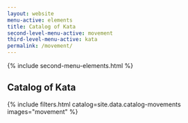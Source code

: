 ```yaml
---
layout: website
menu-active: elements
title: Catalog of Kata
second-level-menu-active: movement
third-level-menu-active: kata
permalink: /movement/
---
```


{% include second-menu-elements.html %}
<main class="page-content">
  <div class="text-container">
    <h2>Catalog of Kata</h2>
  </div>
  <a id="catalog"></a>
  {% include filters.html catalog=site.data.catalog-movements images="movement"
  %}
</main>
